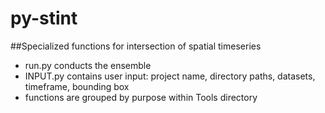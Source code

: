 # py-stint

##Specialized functions for intersection of spatial timeseries

* run.py conducts the ensemble
* INPUT.py contains user input: project name, directory paths, datasets, timeframe, bounding box
* functions are grouped by purpose within Tools directory
